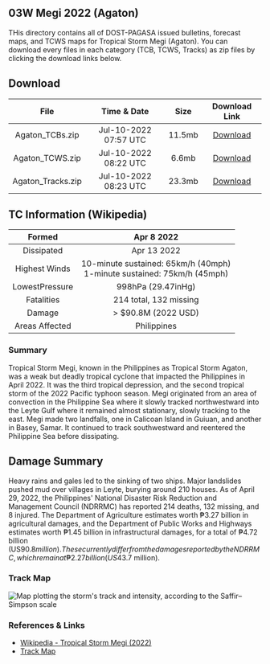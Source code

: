 ## 03W Megi 2022 (Agaton)
THis directory contains all of DOST-PAGASA issued bulletins, forecast maps, and TCWS maps for Tropical Storm Megi (Agaton). You can download every files in each category (TCB, TCWS, Tracks) as zip files by clicking the download links below.

## Download
|      **File**     |    **Time & Date**    | **Size** | **Download Link** |
|:-----------------:|:---------------------:|:--------:|:-----------------:|
|  Agaton_TCBs.zip  | Jul-10-2022 07:57 UTC |  11.5mb  |      [Download](/2022/Agaton/Bulletins/Agaton_TCBs.zip)     |
|  Agaton_TCWS.zip  | Jul-10-2022 08:22 UTC |   6.6mb  |      [Download](/2022/Agaton/TCWS/Agaton_TCWS.zip)     |
| Agaton_Tracks.zip | Jul-10-2022 08:23 UTC |  23.3mb  |      [Download](/2022/Agaton/Tracks/Agaton_Tracks.zip)     |

## TC Information (Wikipedia)
|     Formed     |                               Apr 8 2022                               |
|:--------------:|:----------------------------------------------------------------------:|
|   Dissipated   |                               Apr 13 2022                              |
|  Highest Winds | 10-minute sustained: 65km/h (40mph)<br>1-minute sustained: 75km/h (45mph) |
| LowestPressure |                           998hPa (29.47inHg)                           |
|   Fatalities   |                         214 total, 132 missing                         |
|     Damage     |                           > $90.8M (2022 USD)                          |
| Areas Affected |                               Philippines                              |
### Summary
Tropical Storm Megi, known in the Philippines as Tropical Storm Agaton, was a weak but deadly tropical cyclone that impacted the Philippines in April 2022. It was the third tropical depression, and the second tropical storm of the 2022 Pacific typhoon season. Megi originated from an area of convection in the Philippine Sea where it slowly tracked northwestward into the Leyte Gulf where it remained almost stationary, slowly tracking to the east. Megi made two landfalls, one in Calicoan Island in Guiuan, and another in Basey, Samar. It continued to track southwestward and reentered the Philippine Sea before dissipating.
## Damage Summary
Heavy rains and gales led to the sinking of two ships. Major landslides pushed mud over villages in Leyte, burying around 210 houses. As of April 29, 2022, the Philippines' National Disaster Risk Reduction and Management Council (NDRRMC) has reported 214 deaths, 132 missing, and 8 injured. The Department of Agriculture estimates worth ₱3.27 billion in agricultural damages, and the Department of Public Works and Highways estimates worth ₱1.45 billion in infrastructural damages, for a total of ₱4.72 billion (US$90.8 million). These currently differ from the damages reported by the NDRRMC, which remain at ₱2.27 billion (US$43.7 million).

### Track Map
![Map plotting the storm's track and intensity, according to the Saffir–Simpson scale](https://upload.wikimedia.org/wikipedia/commons/thumb/a/a6/Megi_2022_track.png/1280px-Megi_2022_track.png)

### References & Links
- [Wikipedia - Tropical Storm Megi (2022)](https://en.wikipedia.org/wiki/Tropical_Storm_Megi_(2022))
- [Track Map](https://commons.wikimedia.org/wiki/File:Megi_2022_track.png)
